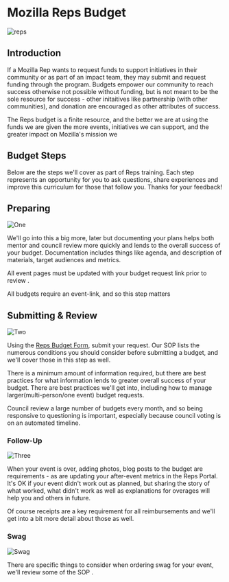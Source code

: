 # Mozilla Reps Budget 

![reps](http://tiptoes.ca/wp-content/uploads/2015/01/15478932398_4c929a0f8d_z.jpg)

## Introduction

If a Mozilla Rep wants to request funds to support initiatives in their community or as part of an impact team, they may submit and request funding through the program.  Budgets empower our community to reach success otherwise not possible without funding, but is not meant to be the sole resource for success - other initaitives like partnership (with other communities), and donation are encouraged as other attributes of success.

The Reps budget is a finite resource, and the better we are at using the funds we are given the more events, initiatives we can support, and the greater impact on Mozilla's mission we 

## Budget Steps

Below are the steps we'll cover as part of Reps training.  Each step represents an opportunity for you to ask questions, share experiences and improve this curriculum for those that follow you.  Thanks for your feedback!

## Preparing
![One](http://tiptoes.ca/wp-content/uploads/2015/02/2893549851_ef5121f78b_m.jpg)

We'll go into this a big more, later but documenting your plans helps both mentor and council review more quickly and lends to the overall success of your budget. Documentation includes things like agenda, and description of materials, target audiences and metrics. 

All event pages must be updated with your budget request link prior to review .

All budgets require an event-link, and so this step matters

## Submitting & Review
![Two](http://tiptoes.ca/wp-content/uploads/2015/02/3563420741_847725b086_m.jpg)


Using the [Reps Budget Form](https://bugzilla.mozilla.org/form.reps.budget), submit your request.  Our SOP lists the numerous conditions you should consider before submitting a budget, and we'll cover those in this step as well.

There is a minimum amount of information required, but there are best practices for what information lends to greater overall success of your budget. There are best practices we'll get into, including how to manage larger(multi-person/one event) budget requests.

Council review a large number of budgets every month, and so being responsive to questioning is important, especially because council voting is on an automated timeline.


### Follow-Up
![Three](http://tiptoes.ca/wp-content/uploads/2015/02/4802869688_cdc82146a0_m.jpg)

When your event is over, adding photos, blog posts to the budget are requirements - as are updating your after-event metrics in the Reps Portal.  It's OK if your event didn't work out as planned, but sharing the story of what worked, what didn't work as well as explanations for overages will help you and others in future. 

Of course receipts are a key requirement for all reimbursements and we'll get into a bit more detail about those as well.  

### Swag
![Swag](https://s.yimg.com/fz/api/res/1.2/i1IkFgFiW33aEc.37aDI7g--/YXBwaWQ9c3JjaGRkO2g9MjgyO3E9OTU7dz01MDA-/https://c1.staticflickr.com/3/2433/3848953443_bb4c4368dc_z.jpg?zz=1)

There are specific things to consider when ordering swag for your event, we'll review some of the SOP .



